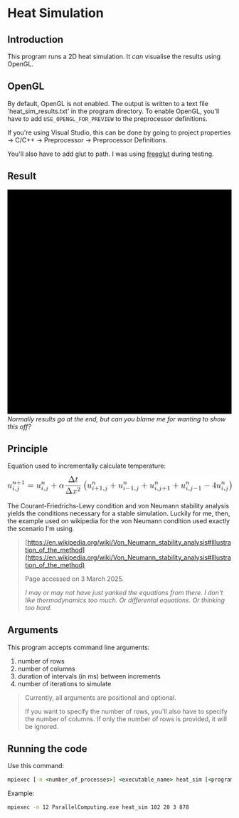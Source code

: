 ﻿# Heat Simulation
## Introduction
This program runs a 2D heat simulation. It *can* visualise the results using OpenGL.

## OpenGL
By default, OpenGL is not enabled. The output is written to a text file 'heat_sim_results.txt' in the program directory. To enable OpenGL, you'll have to add `USE_OPENGL_FOR_PREVIEW` to the preprocessor definitions.

If you're using Visual Studio, this can be done by going to project properties -> C/C++ -> Preprocessor -> Preprocessor Definitions.

You'll also have to add glut to path. I was using [freeglut](https://freeglut.sourceforge.net) during testing.

## Result
![Simulation Preview](Heat_Sim.gif)
*Normally results go at the end, but can you blame me for wanting to show this off?*

## Principle
Equation used to incrementally calculate temperature:

![Heat Equation](Heat_Equation.svg)

The Courant-Friedrichs-Lewy condition and von Neumann stability analysis yields the conditions necessary for a stable simulation.
Luckily for me, then, the example used on wikipedia for the von Neumann condition used exactly the scenario I'm using.
> [https://en.wikipedia.org/wiki/Von_Neumann_stability_analysis#Illustration_of_the_method](https://en.wikipedia.org/wiki/Von_Neumann_stability_analysis#Illustration_of_the_method) 
> 
> Page accessed on 3 March 2025.
> 
> *I may or may not have just yanked the equations from there. I don't like thermodynamics too much. Or differental equations. Or thinking too hard.*

## Arguments
This program accepts command line arguments:
1. number of rows
2. number of columns
3. duration of intervals (in ms) between increments
4. number of iterations to simulate
> Currently, all arguments are positional and optional.
> 
> If you want to specify the number of rows, you'll also have to specify the number of columns. If only the number of rows is provided, it will be ignored.

## Running the code
Use this command:
```cmd
mpiexec [-n <number_of_processes>] <executable_name> heat_sim [<program_arguments>]
```

Example:
```cmd
mpiexec -n 12 ParallelComputing.exe heat_sim 102 20 3 878
```
